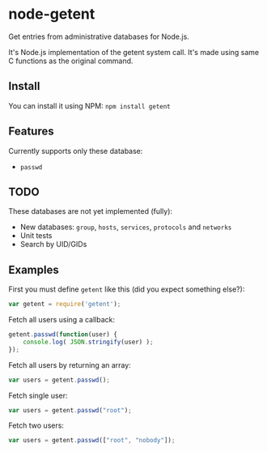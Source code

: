 node-getent
===========


Get entries from administrative databases for Node.js.

It's Node.js implementation of the getent system call. It's made using same C functions as the original command.

Install
-------

You can install it using NPM: `npm install getent`

Features
--------

Currently supports only these database:

* `passwd`

TODO
----

These databases are not yet implemented (fully):

* New databases: `group`, `hosts`, `services`, `protocols` and `networks`
* Unit tests
* Search by UID/GIDs

Examples
--------

First you must define `getent` like this (did you expect something else?):

```javascript
var getent = require('getent');
```

Fetch all users using a callback:

```javascript
getent.passwd(function(user) {
	console.log( JSON.stringify(user) );
});
```

Fetch all users by returning an array:

```javascript
var users = getent.passwd();
```

Fetch single user:

```javascript
var users = getent.passwd("root");
```

Fetch two users:

```javascript
var users = getent.passwd(["root", "nobody"]);
```

